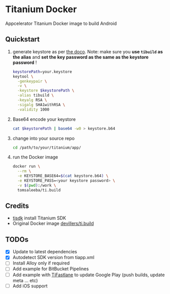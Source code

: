 # Titanium Docker

Appcelerator Titanium Docker image to build Android

## Quickstart

  1. generate keystore as per [the doco](https://docs.appcelerator.com/platform/latest/#!/guide/Distributing_Android_apps-section-src-29004925_DistributingAndroidapps-Generateakeypairandcertificate). Note: make sure you **use `tibuild` as the alias** and **set the key password as the same as the keystore password** !
      ```bash
      keystorePath=your.keystore
      keytool \
        -genkeypair \
        -v \
        -keystore $keystorePath \
        -alias tibuild \
        -keyalg RSA \
        -sigalg SHA1withRSA \
        -validity 1000
      ```
  1. Base64 encode your keystore
      ```bash
      cat $keystorePath | base64 -w0 > keystore.b64
      ```
  1. change into your source repo
      ```bash
      cd /path/to/your/titanium/app/
      ```
  1. run the Docker image
      ```bash
      docker run \
        --rm \
        -e KEYSTORE_BASE64=$(cat keystore.b64) \
        -e KEYSTORE_PASS=<your keystore password> \
        -v $(pwd):/work \
        tomsaleeba/ti.build
      ```

## Credits

- [tisdk](https://www.npmjs.com/package/tisdk) install Titanium SDK
- Original Docker image [devillers/ti.build](https://github.com/MartinDevillers/ti.build)

## TODOs

- [x] Update to latest dependencies
- [x] Autodetect SDK version from tiapp.xml
- [ ] Install Alloy only if required
- [ ] Add example for BitBucket Pipelines
- [ ] Add example with [TiFastlane](https://github.com/ulizama/TiFastlane) to update Google Play (push builds, update meta ... etc)
- [ ] Add iOS support
